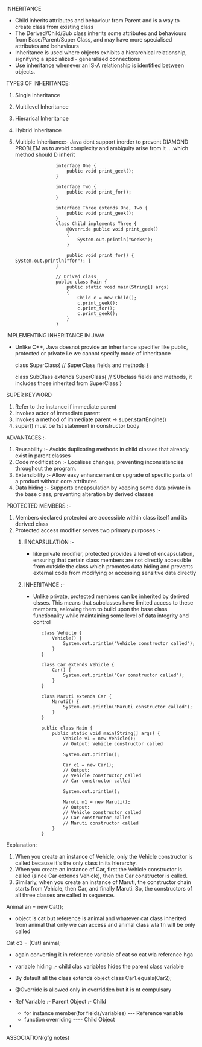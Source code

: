 INHERITANCE
  - Child inherits attributes and behaviour from Parent and is a way to create class from existing class
  - The Derived/Child/Sub class inherits some attributes and behaviours from Base/Parent/Super Class, and may have more specialised attributes and behaviours
  - Inheritance is used where objects exhibits a hierarchical relationship, signifying a specialized - generalised connections
  - Use inheritance whenever an IS-A relationship is identified between objects.

TYPES OF INHERITANCE:
  1) Single Inheritance
  2) Multilevel Inheritance
  3) Hierarical Inheritance
  4) Hybrid Inheritance
  5) Multiple Inheritance:- Java dont support inorder to prevent DIAMOND PROBLEM as to avoid complexity and ambiguity arise
     from it ....which method should D inherit

                        interface One {
                            public void print_geek();
                        }
                        
                        interface Two {
                            public void print_for();
                        }
                        
                        interface Three extends One, Two {
                            public void print_geek();
                        }
                        class Child implements Three {
                            @Override public void print_geek()
                            {
                                System.out.println("Geeks");
                            }
                        
                            public void print_for() { System.out.println("for"); }
                        }
                        
                        // Drived class
                        public class Main {
                            public static void main(String[] args)
                            {
                                Child c = new Child();
                                c.print_geek();
                                c.print_for();
                                c.print_geek();
                            }
                        }



IMPLEMENTING INHERITANCE IN JAVA
  - Unlike C++, Java doesnot provide an inheritance specifier like public, protected or private i.e we cannot specify mode of inheritance
    
    class SuperClass{
       // SuperClass fields and methods
    }

    class SubClass extends SuperClass{
      // SUbclass fields and methods, it includes those inherited from SuperClass
    }


SUPER KEYWORD
  1) Refer to the instance if immediate parent
  2) Invokes actor of immediate parent
  3) Invokes a method of immediate parent  ->   super.startEngine()
  4) super() must be 1st statement in constructor body


ADVANTAGES :- 
  1) Reusability :- Avoids duplicating methods in child classes that already exist in parent classes
  2) Code modification :- Localises changes, preventing inconsistencies throughout the program.
  3) Extensibility :- Allow easy enhancement or upgrade of specific parts of a product without core attributes
  4) Data hiding :- Supports encapsulation by keeping some data private in the base class, preventing alteration by derived classes


PROTECTED MEMBERS :-
1) Members declared protected are accessible within class itself and its derived class
2) Protected access modifier serves two primary purposes :-
    1) ENCAPSULATION :-
         - like private modifier, protected provides a level of encapsulation, ensuring that certain class members are not directly accessible from outside the class which promotes data hiding and prevents external code from modifying or accessing sensitive data directly

    2) INHERITANCE :-
         - Unlike private, protected members can be inherited by derived clsses. This means that subclasses have limited access to these members, aalowing them to build upon the base class functionality while maintaining some level of data integrity and control




                  class Vehicle {
                      Vehicle() {
                          System.out.println("Vehicle constructor called");
                      }
                  }

                  class Car extends Vehicle {
                      Car() {
                          System.out.println("Car constructor called");
                      }
                  }

                  class Maruti extends Car {
                      Maruti() {
                          System.out.println("Maruti constructor called");
                      }
                  }

                  public class Main {
                      public static void main(String[] args) {
                          Vehicle v1 = new Vehicle();
                          // Output: Vehicle constructor called

                          System.out.println();

                          Car c1 = new Car();
                          // Output:
                          // Vehicle constructor called
                          // Car constructor called

                          System.out.println();

                          Maruti m1 = new Maruti();
                          // Output:
                          // Vehicle constructor called
                          // Car constructor called
                          // Maruti constructor called
                      }
                  }

Explanation:

1) When you create an instance of Vehicle, only the Vehicle constructor is called because it's the only class in its hierarchy.
2) When you create an instance of Car, first the Vehicle constructor is called (since Car extends Vehicle), then the Car constructor is called.
3) Similarly, when you create an instance of Maruti, the constructor chain starts from Vehicle, then Car, and finally Maruti. So, the constructors of all three classes are called in sequence.

Animal an = new Cat();
 - object is cat but reference is animal and whatever cat class inherited from animal that only we can access and 
 animal class wla fn will be only called

Cat c3 = (Cat) animal;
 - again converting it in reference variable of cat so cat wla reference hga

- variable hiding :- child clas variables hides the parent class variable

- By default all the class  extends object class    Car1.equals(Car2);
- @Override is allowed only in overridden but it is nt compulsary

- Ref Variable :- Parent          Object :- Child
   - for instance member(for fields/variables) --- Reference variable
   - function overriding  ---- Child Object
 
- 


ASSOCIATION(gfg notes)

